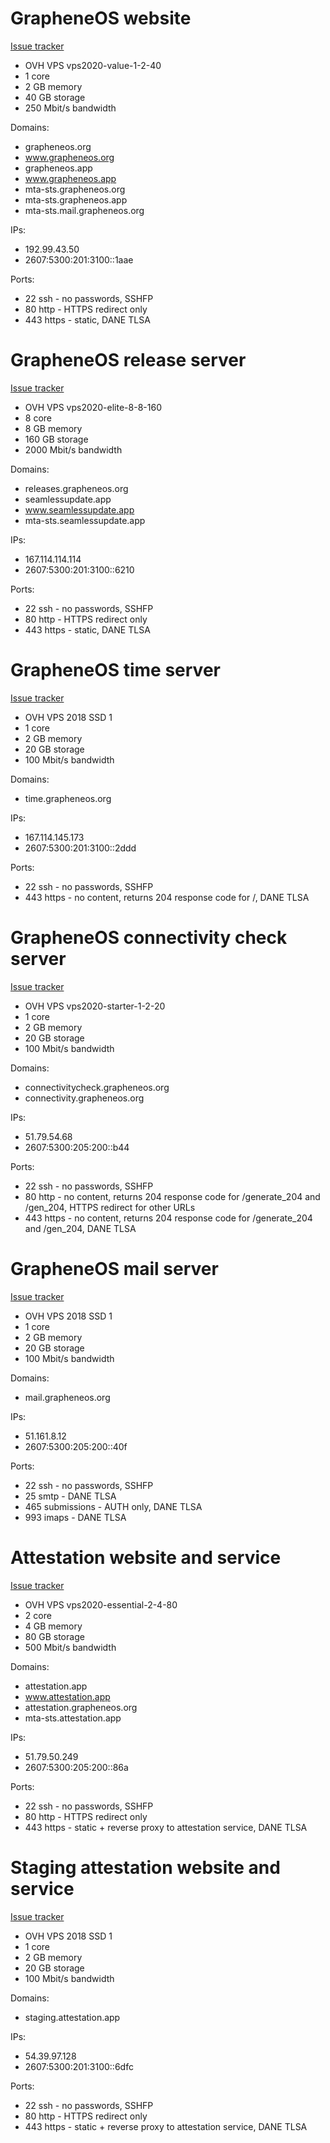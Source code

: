 # GrapheneOS website

[Issue tracker](https://github.com/GrapheneOS/grapheneos.org/issues)

- OVH VPS vps2020-value-1-2-40
- 1 core
- 2 GB memory
- 40 GB storage
- 250 Mbit/s bandwidth

Domains:

- grapheneos.org
- www.grapheneos.org
- grapheneos.app
- www.grapheneos.app
- mta-sts.grapheneos.org
- mta-sts.grapheneos.app
- mta-sts.mail.grapheneos.org

IPs:

- 192.99.43.50
- 2607:5300:201:3100::1aae

Ports:

- 22 ssh - no passwords, SSHFP
- 80 http - HTTPS redirect only
- 443 https - static, DANE TLSA

# GrapheneOS release server

[Issue tracker](https://github.com/GrapheneOS/releases.grapheneos.org/issues)

- OVH VPS vps2020-elite-8-8-160
- 8 core
- 8 GB memory
- 160 GB storage
- 2000 Mbit/s bandwidth

Domains:

- releases.grapheneos.org
- seamlessupdate.app
- www.seamlessupdate.app
- mta-sts.seamlessupdate.app

IPs:

- 167.114.114.114
- 2607:5300:201:3100::6210

Ports:

- 22 ssh - no passwords, SSHFP
- 80 http - HTTPS redirect only
- 443 https - static, DANE TLSA

# GrapheneOS time server

[Issue tracker](https://github.com/GrapheneOS/time.grapheneos.org/issues)

- OVH VPS 2018 SSD 1
- 1 core
- 2 GB memory
- 20 GB storage
- 100 Mbit/s bandwidth

Domains:

- time.grapheneos.org

IPs:

- 167.114.145.173
- 2607:5300:201:3100::2ddd

Ports:

- 22 ssh - no passwords, SSHFP
- 443 https - no content, returns 204 response code for /, DANE TLSA

# GrapheneOS connectivity check server

[Issue tracker](https://github.com/GrapheneOS/connectivitycheck.grapheneos.org/issues)

- OVH VPS vps2020-starter-1-2-20
- 1 core
- 2 GB memory
- 20 GB storage
- 100 Mbit/s bandwidth

Domains:

- connectivitycheck.grapheneos.org
- connectivity.grapheneos.org

IPs:

- 51.79.54.68
- 2607:5300:205:200::b44

Ports:

- 22 ssh - no passwords, SSHFP
- 80 http - no content, returns 204 response code for /generate\_204 and /gen\_204, HTTPS redirect for other URLs
- 443 https - no content, returns 204 response code for /generate\_204 and /gen\_204, DANE TLSA

# GrapheneOS mail server

[Issue tracker](https://github.com/GrapheneOS/mail.grapheneos.org/issues)

- OVH VPS 2018 SSD 1
- 1 core
- 2 GB memory
- 20 GB storage
- 100 Mbit/s bandwidth

Domains:

- mail.grapheneos.org

IPs:

- 51.161.8.12
- 2607:5300:205:200::40f

Ports:

- 22 ssh - no passwords, SSHFP
- 25 smtp - DANE TLSA
- 465 submissions - AUTH only, DANE TLSA
- 993 imaps - DANE TLSA

# Attestation website and service

[Issue tracker](https://github.com/GrapheneOS/AttestationServer/issues)

- OVH VPS vps2020-essential-2-4-80
- 2 core
- 4 GB memory
- 80 GB storage
- 500 Mbit/s bandwidth

Domains:

- attestation.app
- www.attestation.app
- attestation.grapheneos.org
- mta-sts.attestation.app

IPs:

- 51.79.50.249
- 2607:5300:205:200::86a

Ports:

- 22 ssh - no passwords, SSHFP
- 80 http - HTTPS redirect only
- 443 https - static + reverse proxy to attestation service, DANE TLSA

# Staging attestation website and service

[Issue tracker](https://github.com/GrapheneOS/AttestationServer/issues)

- OVH VPS 2018 SSD 1
- 1 core
- 2 GB memory
- 20 GB storage
- 100 Mbit/s bandwidth

Domains:

- staging.attestation.app

IPs:

- 54.39.97.128
- 2607:5300:201:3100::6dfc

Ports:

- 22 ssh - no passwords, SSHFP
- 80 http - HTTPS redirect only
- 443 https - static + reverse proxy to attestation service, DANE TLSA
